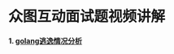 # 众图互动面试题视频讲解

#### 1. [golang逃逸情况分析](https://www.bilibili.com/video/BV1mFEJzfEEj/?spm_id_from=333.1387.upload.video_card.click&vd_source=1680a6fedc2270f3c093e88857407609)
